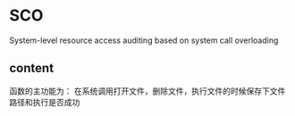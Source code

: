 # SCO
System-level resource access auditing based on system call overloading
## content
函数的主功能为： 在系统调用打开文件，删除文件，执行文件的时候保存下文件路径和执行是否成功
